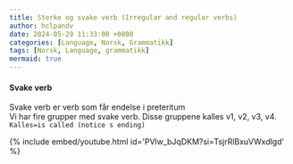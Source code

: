 ```yaml
---
title: Sterke og svake verb (Irregular and regular verbs)
author: hclpandv
date: 2024-05-29 11:33:00 +0800
categories: [Language, Norsk, Grammatikk]
tags: [Norsk, Language, grammatikk]
mermaid: true
---
```


<link rel="stylesheet" href="https://cdnjs.cloudflare.com/ajax/libs/font-awesome/6.0.0-beta3/css/all.min.css">
<script src="{{ '/assets/js/custom.js' | relative_url }}"></script>

#### Svake verb  
Svake verb er verb som får endelse i preteritum  
Vi har fire grupper med svake verb. Disse gruppene kalles v1, v2, v3, v4. `Kalles=is called (notice s ending)`  



{% include embed/youtube.html id='PVlw_bJqDKM?si=TsjrRlBxuVWxdlgd' %}
